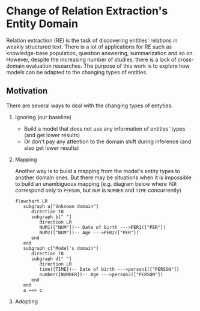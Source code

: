 # Change of Relation Extraction's Entity Domain

Relation extraction (RE) is the task of discovering entities' relations in weakly structured text. There is a lot of applications for RE 
such as knowledge-base population, question answering, summarization and so on. However, despite the increasing number of studies, 
there is a lack of cross-domain evaluation researches. The purpose of this work is to explore how models can be adapted to the changing 
types of entities.

## Motivation
There are several ways to deal with the changing types of entyties:
1) Ignoring (our baseline)
   
    * Build a model that does not use any information of entities' types (and get lower results)
    * Or don't pay any attention to the domain shift during inference (and also get lower results)
    
2) Mapping

   Another way is to build a mapping from the model's entity types to another domain ones. But there may be situations when it is 
impossible to build an unambiguous mapping (e.g. diagram below where `PER` correspond only to `PERSON`, but `NUM` is `NUMBER` and `TIME` 
concurrently) 

   ```mermaid
   flowchart LR
      subgraph a["Unknown domain"]
         direction TB
         subgraph b[" "]
            direction LR
            NUM1(["NUM"])-- Date of birth --->PER1(["PER"])
            NUM2(["NUM"])-- Age --->PER2(["PER"])
         end
      end
      subgraph c["Model's domain"]
         direction TB
         subgraph d[" "]
            direction LR
            time([TIME])-- Date of birth --->person1(["PERSON"])
            number([NUMBER])-- Age --->person2(["PERSON"])
         end
      end
      a ==> c 
   ```

3) Adopting
